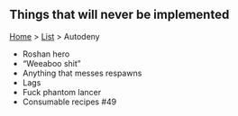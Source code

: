 Things that will **never** be implemented
-----------------------------------------

[Home](../../README.md) > [List](list.md) > Autodeny

- Roshan hero
- “Weeaboo shit”
- Anything that messes respawns
- Lags
- Fuck phantom lancer
- Consumable recipes #49
